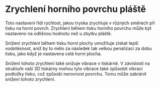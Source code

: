 Zrychlení horního povrchu pláště
====
Toto nastavení řídí rychlost, jakou tryska zrychluje v různých směrech při tisku na horní povrch. Zrychlení během tisku horního povrchu může být nastaveno na odlišnou hodnotu než u zbytku pláště.

Snížení zrychlení během tisku horní plochy umožňuje získat lepší vodotěsnost, aniž by to mělo za následek tak velkou penalizaci za dobu tisku, jako když je nastavena celá horní plocha.

Snížení tohoto zrychlení také snižuje vibrace v tiskárně. V závislosti na struktuře vaší 3D tiskárny mohou tyto vibrace také způsobit vibraci podložky tisku, což způsobí nerovnost povrchu. Tomu může zabránit snížení tohoto zrychlení.
